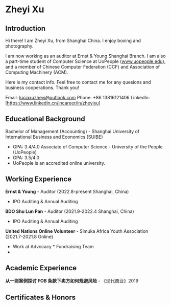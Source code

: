 # Zheyi Xu


## Introduction

Hi there! I am Zheyi Xu, from Shanghai China. I enjoy boxing and photography. 

I am now working as an auditor at Ernst & Young Shanghai Branch. I am also a part-time student of Computer Science at UoPeople (www.uopeople.edu), and a member of Chinese Computer Federation (CCF) and Association of Computing Machinery (ACM). 

Here is my contact info. Feel free to contact me for any quesions and business cooperations. Thank you!

Email: luciaxuzheyi@outlook.com
Phone: +86 13816121406
LinkedIn: [https://www.linkedin.cn/incareer/in/zheyixu]

## Educational Background
Bachelor of Management (Accounting) - Shanghai University of International Business and Economics (SUIBE)
- GPA: 3.4/4.0
Associate of Computer Science - University of the People (UoPeople)
- GPA: 3.5/4.0
- UoPeople is an accredited online university.

## Working Experience
**Ernst & Young** - Auditor (2022.8-present Shanghai, China)
- IPO Auditing & Annual Auditing

**BDO Shu Lun Pan** - Auditor (2021.9-2022.4 Shanghai, China)
- IPO Auditing & Annual Auditing

**United Nations Online Volunteer** - Simuka Africa Youth Association (2021.7-2021.8 Online)
- Work at Advocacy * Fundraising Team
- 

## Academic Experience
**从一则案例探讨 FOB 条款下卖方如何规避风险** - 《现代商业》2019

## Certificates & Honors





